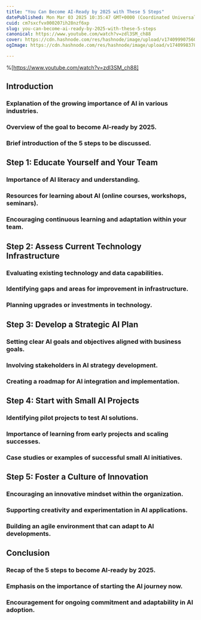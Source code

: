 ```yaml
---
title: "You Can Become AI-Ready by 2025 with These 5 Steps"
datePublished: Mon Mar 03 2025 10:35:47 GMT+0000 (Coordinated Universal Time)
cuid: cm7sxcfvx000207ih28nzf6xp
slug: you-can-become-ai-ready-by-2025-with-these-5-steps
canonical: https://www.youtube.com/watch?v=zdl3SM_ch88
cover: https://cdn.hashnode.com/res/hashnode/image/upload/v1740999075608/85b04b2e-6df6-45ff-9449-7fa12c5aa78d.jpeg
ogImage: https://cdn.hashnode.com/res/hashnode/image/upload/v1740998378828/3ffc05b9-40fb-48ef-b606-b6230beef3d8.jpeg

---
```


%[https://www.youtube.com/watch?v=zdl3SM_ch88] 

## Introduction

### Explanation of the growing importance of AI in various industries.

### Overview of the goal to become AI-ready by 2025.

### Brief introduction of the 5 steps to be discussed.

## Step 1: Educate Yourself and Your Team

### Importance of AI literacy and understanding.

### Resources for learning about AI (online courses, workshops, seminars).

### Encouraging continuous learning and adaptation within your team.

## Step 2: Assess Current Technology Infrastructure

### Evaluating existing technology and data capabilities.

### Identifying gaps and areas for improvement in infrastructure.

### Planning upgrades or investments in technology.

## Step 3: Develop a Strategic AI Plan

### Setting clear AI goals and objectives aligned with business goals.

### Involving stakeholders in AI strategy development.

### Creating a roadmap for AI integration and implementation.

## Step 4: Start with Small AI Projects

### Identifying pilot projects to test AI solutions.

### Importance of learning from early projects and scaling successes.

### Case studies or examples of successful small AI initiatives.

## Step 5: Foster a Culture of Innovation

### Encouraging an innovative mindset within the organization.

### Supporting creativity and experimentation in AI applications.

### Building an agile environment that can adapt to AI developments.

## Conclusion

### Recap of the 5 steps to become AI-ready by 2025.

### Emphasis on the importance of starting the AI journey now.

### Encouragement for ongoing commitment and adaptability in AI adoption.